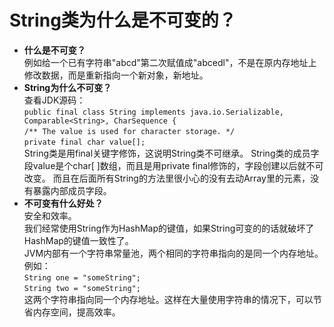 # String类为什么是不可变的？
* **什么是不可变？**  
    例如给一个已有字符串"abcd"第二次赋值成"abcedl"，不是在原内存地址上修改数据，而是重新指向一个新对象，新地址。 
* **String为什么不可变？**  
    查看JDK源码：  
    `public final class String implements java.io.Serializable, Comparable<String>, CharSequence {`  
    `/** The value is used for character storage. */`  
    `private final char value[];`  
    String类是用final关键字修饰，这说明String类不可继承。
    String类的成员字段value是个char[ ]数组，而且是用private final修饰的，字段创建以后就不可改变。
    而且在后面所有String的方法里很小心的没有去动Array里的元素，没有暴露内部成员字段。  
* **不可变有什么好处？**  
    安全和效率。  
    我们经常使用String作为HashMap的键值，如果String可变的的话就破坏了HashMap的键值一致性了。  
    JVM内部有一个字符串常量池，两个相同的字符串指向的是同一个内存地址。例如：  
    `String one = "someString";`  
    `String two = "someString";`  
    这两个字符串指向同一个内存地址。这样在大量使用字符串的情况下，可以节省内存空间，提高效率。
